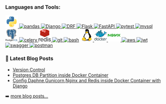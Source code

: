 <h3 align="left">Languages and Tools:</h3>
<p align="left"> 
    <a href="https://www.python.org" target="_blank"> <img src="https://raw.githubusercontent.com/devicons/devicon/master/icons/python/python-original.svg" alt="Python" width="40" height="40"/> </a> 
    <a href="https://pandas.pydata.org/" target="_blank"> <img src="https://pandas.pydata.org/static/img/pandas_white.svg" alt="pandas" width="90" height="40"/> </a> 
    <a href="https://www.djangoproject.com/" target="_blank"> <img src="https://cdn.jsdelivr.net/gh/devicons/devicon/icons/django/django-plain.svg" alt="Django" width="40" height="40"/> </a>
    <a href="https://www.django-rest-framework.org/" target="_blank"> <img src="https://www.django-rest-framework.org/img/favicon.ico" alt="DRF" width="40" height="40"/> </a>
    <a href="https://flask.palletsprojects.com/en/3.0.x/" target="_blank"> <img src="https://flask.palletsprojects.com/en/3.0.x/_images/flask-horizontal.png" alt="Flask" width="90" height="40"/> </a>
    <a href="https://fastapi.tiangolo.com/" target="_blank"> <img src="https://fastapi.tiangolo.com/img/logo-margin/logo-teal.png" alt="FastAPI" width="90" height="40"/> </a>
    <a href="https://docs.pytest.org/en/8.0.x/" target="_blank"> <img src="https://docs.pytest.org/en/8.0.x/_static/pytest_logo_curves.svg" alt="pytest" width="40" height="40"/> </a>
    <!-- <a href="https://developer.mozilla.org/en-US/docs/Web/JavaScript" target="_blank"> <img src="https://raw.githubusercontent.com/devicons/devicon/master/icons/javascript/javascript-original.svg" alt="javascript" width="40" height="40"/> </a>
    <a href="https://www.typescriptlang.org/" target="_blank"> <img src="https://www.vectorlogo.zone/logos/typescriptlang/typescriptlang-icon.svg" alt="typescript" width="40" height="40"/> </a>
    <a href="https://angular.io/" target="_blank"> <img src="https://www.vectorlogo.zone/logos/angular/angular-icon.svg" alt="angular" width="40" height="40"/> </a> -->
    <a href="https://www.mysql.com/" target="_blank"> <img src="https://labs.mysql.com/common/logos/mysql-logo.svg?v2" alt="mysql" width="40" height="40"/> </a>
    <a href="https://www.postgresql.org" target="_blank"> <img src="https://raw.githubusercontent.com/devicons/devicon/master/icons/postgresql/postgresql-original-wordmark.svg" alt="postgresql" width="40" height="40"/> </a>
    <a href="https://docs.celeryq.dev/en/stable/" target="_blank"> <img src="https://docs.celeryq.dev/en/stable/_static/celery_512.png" alt="celery" width="40" height="50"/> </a>
    <a href="https://redis.io" target="_blank"> <img src="https://raw.githubusercontent.com/devicons/devicon/master/icons/redis/redis-original-wordmark.svg" alt="redis" width="40" height="40"/> </a>
    <a href="https://git-scm.com/" target="_blank"> <img src="https://www.vectorlogo.zone/logos/git-scm/git-scm-icon.svg" alt="git" width="40" height="40"/> </a> 
    <a href="https://www.gnu.org/software/bash/" target="_blank"> <img src="https://www.vectorlogo.zone/logos/gnu_bash/gnu_bash-official.svg" alt="bash" width="40" height="40"/><a>  
    <a href="https://www.linux.org/" target="_blank"> <img src="https://raw.githubusercontent.com/devicons/devicon/master/icons/linux/linux-original.svg" alt="linux" width="40" height="40"/> </a> 
    <a href="https://www.docker.com/" target="_blank"> <img src="https://raw.githubusercontent.com/devicons/devicon/master/icons/docker/docker-original-wordmark.svg" alt="docker" width="40" height="40"/> </a>  
    <a href="https://www.nginx.com" target="_blank"> <img src="https://raw.githubusercontent.com/devicons/devicon/master/icons/nginx/nginx-original.svg" alt="nginx" width="40" height="40"/> </a> 
    <a href="https://aws.amazon.com/" target="_blank"> <img src="https://www.vectorlogo.zone/logos/amazon_aws/amazon_aws-icon.svg" alt="aws" width="70" height="40"/> </a>
    <a href="https://jwt.io/" target="_blank"> <img src="https://jwt.io/img/pic_logo.svg" alt="jwt" width="40" height="40"/> </a> 
    <a href="https://swagger.io/tools/swagger-editor/" target="_blank"> <img src="https://static1.smartbear.co/swagger/media/assets/images/swagger_logo.svg" alt="swagger" width="90" height="40"/> </a> 
    <a href="https://postman.com" target="_blank"> <img src="https://www.vectorlogo.zone/logos/getpostman/getpostman-icon.svg" alt="postman" width="40" height="40"/> </a> 
    <!-- <a href="https://www.sonarsource.com/products/sonarqube/" target="_blank"> <img src="https://assets-eu-01.kc-usercontent.com/221b35a8-1bfa-01c4-543d-cc939fe2eaee/12e3974b-220d-4cde-8f17-2ff9fa9d9c27/SonarQube_Logo.svg" alt="sonarqube" width="40" height="40"/> </a>  -->
</p>

<h3 align="left"> 📕 Latest Blog Posts </h3>

- [Version Control](https://implicitdefcncdragneel.medium.com/version-control-50b54b4c8006)
- [Postgres DB Partition inside Docker Container](https://implicitdefcncdragneel.medium.com/postgres-db-partition-inside-docker-container-cc8e8e04c2a1)
- [Config Daphne,Gunicorn,Nginx and Redis inside Docker Container with Django](https://implicitdefcncdragneel.medium.com/config-daphne-gunicorn-nginx-and-redis-inside-docker-container-with-django-46d1f79eef00)

➡️ [more blog posts...](https://implicitdefcncdragneel.medium.com/)

